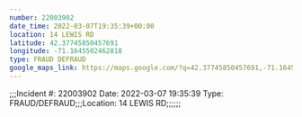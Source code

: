 ```yaml
---
number: 22003902
date_time: 2022-03-07T19:35:39+00:00
location: 14 LEWIS RD
latitude: 42.37745850457691
longitude: -71.1645502462818
type: FRAUD DEFRAUD
google_maps_link: https://maps.google.com/?q=42.37745850457691,-71.1645502462818
---
```


;;;Incident #: 22003902   Date: 2022-03-07 19:35:39   Type: FRAUD/DEFRAUD;;;Location: 14 LEWIS RD;;;;;;
